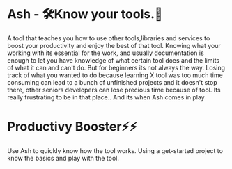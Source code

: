 # Ash - 🛠️Know your tools.🧰
A tool that teaches you how to use other tools,libraries and services to boost your productivity and enjoy the best of that tool.
Knowing what your working with its essential for the work, and usually documentation is enough to let you have knowledge of what certain
tool does and the limits of what it can and can't do. But for beginners its not always the way. Losing track of what you wanted to do because
learning X tool was too much time consuming can lead to a bunch of unfinished projects and it doesn't stop there, other seniors developers can lose precious time
because of tool. Its really frustrating to be in that place.. And its when Ash comes in play

# Productivy Booster⚡⚡
Use Ash to quickly know how the tool works. Using a get-started project to know the basics and play with the tool.
